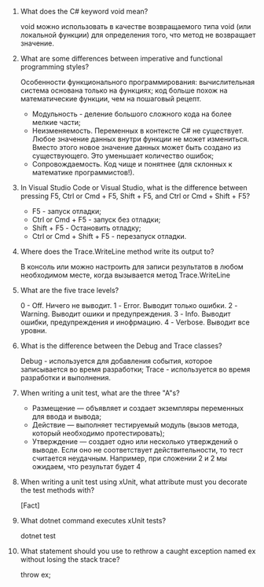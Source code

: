 1. What does the C# keyword void mean?

    void можно использовать в качестве возвращаемого типа void 
    (или локальной функции) для определения того, что метод не возвращает значение.

2. What are some differences between imperative and functional programming styles?

    Особенности функционального программирования: вычислительная система основана только на функциях; 
    код больше похож на математические функции, чем на пошаговый рецепт.
    - Модульность - деление большого сложного кода на более мелкие части;
    - Неизменяемость. Переменных в контексте C# не существует. Любое значение 
    данных внутри функции не может измениться. Вместо этого новое значение 
    данных может быть создано из существующего. Это уменьшает количество ошибок;
    - Сопровождаемость. Код чище и понятнее (для склонных к математике программистов!).

3. In Visual Studio Code or Visual Studio, what is the difference between pressing
    F5, Ctrl or Cmd + F5, Shift + F5, and Ctrl or Cmd + Shift + F5?

    - F5 - запуск отладки;
    - Ctrl or Cmd + F5 - запуск без отладки;
    - Shift + F5 - Остановить отладку;
    - Ctrl or Cmd + Shift + F5 - перезапуск отладки.

4. Where does the Trace.WriteLine method write its output to?

    В консоль или можно настроить для записи результатов в любом необходимом 
    месте, когда вызывается метод Trace.WriteLine

5. What are the five trace levels?

    0 - Off. Ничего не выводит.
    1 - Error. Выводит только ошибки.
    2 - Warning. Выводит ошики и предупреждения.
    3 - Info. Выводит ошибки, предупреждения и инофрмацию.
    4 - Verbose. Выводит все уровни.

6. What is the difference between the Debug and Trace classes?

    Debug - используется для добавления события, которое записывается 
        во время разработки;
    Trace - используется во время разработки и выполнения.

7. When writing a unit test, what are the three "A"s?

    - Размещение — объявляет и создает экземпляры переменных для ввода и вывода;
    - Действие — выполняет тестируемый модуль (вызов метода, который необходимо протестировать);
    - Утверждение — создает одно или несколько утверждений о выводе. Если оно
        не соответствует действительности, то тест считается неудачным. Например,
        при сложении 2 и 2 мы ожидаем, что результат будет 4

8. When writing a unit test using xUnit, what attribute must you decorate the test
methods with?

    [Fact]

9. What dotnet command executes xUnit tests?

    dotnet test

10. What statement should you use to rethrow a caught exception named ex without losing
the stack trace?

    throw ex;